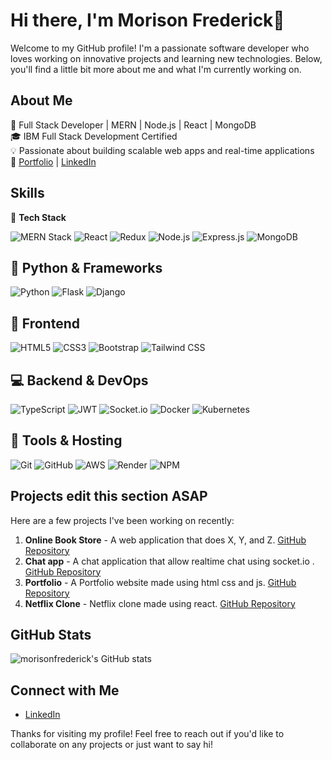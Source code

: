 # Hi there, I'm  Morison Frederick👋

Welcome to my GitHub profile! I'm a passionate software developer who loves working on innovative projects and learning new technologies. Below, you'll find a little bit more about me and what I'm currently working on.

## About Me

🚀 Full Stack Developer | MERN | Node.js | React | MongoDB  
🎓 IBM Full Stack Development Certified  
💡 Passionate about building scalable web apps and real-time applications  
🔗 [Portfolio](your-portfolio-link) | [LinkedIn](your-linkedin-link)  

## Skills

 🚀 **Tech Stack**
 
![MERN Stack](https://img.shields.io/badge/MERN-20232A?style=for-the-badge&logo=mongodb&logoColor=4EA94B&logo=express&logoColor=white&logo=react&logoColor=61DAFB&logo=node.js&logoColor=43853D)
![React](https://img.shields.io/badge/React-20232A?style=for-the-badge&logo=react&logoColor=61DAFB)
![Redux](https://img.shields.io/badge/Redux-764ABC?style=for-the-badge&logo=redux&logoColor=white)
![Node.js](https://img.shields.io/badge/Node.js-43853D?style=for-the-badge&logo=node.js&logoColor=white)
![Express.js](https://img.shields.io/badge/Express.js-000000?style=for-the-badge&logo=express&logoColor=white)
![MongoDB](https://img.shields.io/badge/MongoDB-4EA94B?style=for-the-badge&logo=mongodb&logoColor=white)

## 🐍 Python & Frameworks
![Python](https://img.shields.io/badge/Python-3776AB?style=for-the-badge&logo=python&logoColor=white)
![Flask](https://img.shields.io/badge/Flask-000000?style=for-the-badge&logo=flask&logoColor=white)
![Django](https://img.shields.io/badge/Django-092E20?style=for-the-badge&logo=django&logoColor=white)

## 🎨 Frontend
![HTML5](https://img.shields.io/badge/HTML5-E34F26?style=for-the-badge&logo=html5&logoColor=white)
![CSS3](https://img.shields.io/badge/CSS3-1572B6?style=for-the-badge&logo=css3&logoColor=white)
![Bootstrap](https://img.shields.io/badge/Bootstrap-7952B3?style=for-the-badge&logo=bootstrap&logoColor=white)
![Tailwind CSS](https://img.shields.io/badge/Tailwind_CSS-38B2AC?style=for-the-badge&logo=tailwind-css&logoColor=white)

## 💻 Backend & DevOps
![TypeScript](https://img.shields.io/badge/TypeScript-3178C6?style=for-the-badge&logo=typescript&logoColor=white)
![JWT](https://img.shields.io/badge/JWT-000000?style=for-the-badge&logo=json-web-tokens&logoColor=white)
![Socket.io](https://img.shields.io/badge/Socket.IO-010101?style=for-the-badge&logo=socket.io&logoColor=white)
![Docker](https://img.shields.io/badge/Docker-2496ED?style=for-the-badge&logo=docker&logoColor=white)
![Kubernetes](https://img.shields.io/badge/Kubernetes-326CE5?style=for-the-badge&logo=kubernetes&logoColor=white)

## 🔧 Tools & Hosting
![Git](https://img.shields.io/badge/Git-F05032?style=for-the-badge&logo=git&logoColor=white)
![GitHub](https://img.shields.io/badge/GitHub-181717?style=for-the-badge&logo=github&logoColor=white)
![AWS](https://img.shields.io/badge/AWS-232F3E?style=for-the-badge&logo=amazon-aws&logoColor=white)
![Render](https://img.shields.io/badge/Render-46E3B7?style=for-the-badge&logo=render&logoColor=white)
![NPM](https://img.shields.io/badge/NPM-CB3837?style=for-the-badge&logo=npm&logoColor=white)






## Projects  edit this section ASAP

Here are a few projects I've been working on recently:

1. **Online Book Store** - A web application that does X, Y, and Z. [GitHub Repository](https://github.com/morisonfrederick/bookish)
2. **Chat app** - A chat application that allow realtime chat using socket.io . [GitHub Repository](https://github.com/morisonfrederick/chat_app)
3. **Portfolio** - A Portfolio website made using html css and js. [GitHub Repository](https://github.com/morisonfrederick/portfolio)
4. **Netflix Clone** - Netflix clone made using react. [GitHub Repository](https://github.com/morisonfrederick/portfolio)

   

## GitHub Stats

![morisonfrederick's GitHub stats](https://github-readme-stats.vercel.app/api?username=morisonfrederick&show_icons=true&theme=radical)

## Connect with Me

- [LinkedIn](https://www.linkedin.com/in/morisonfrederick)

Thanks for visiting my profile! Feel free to reach out if you'd like to collaborate on any projects or just want to say hi!
